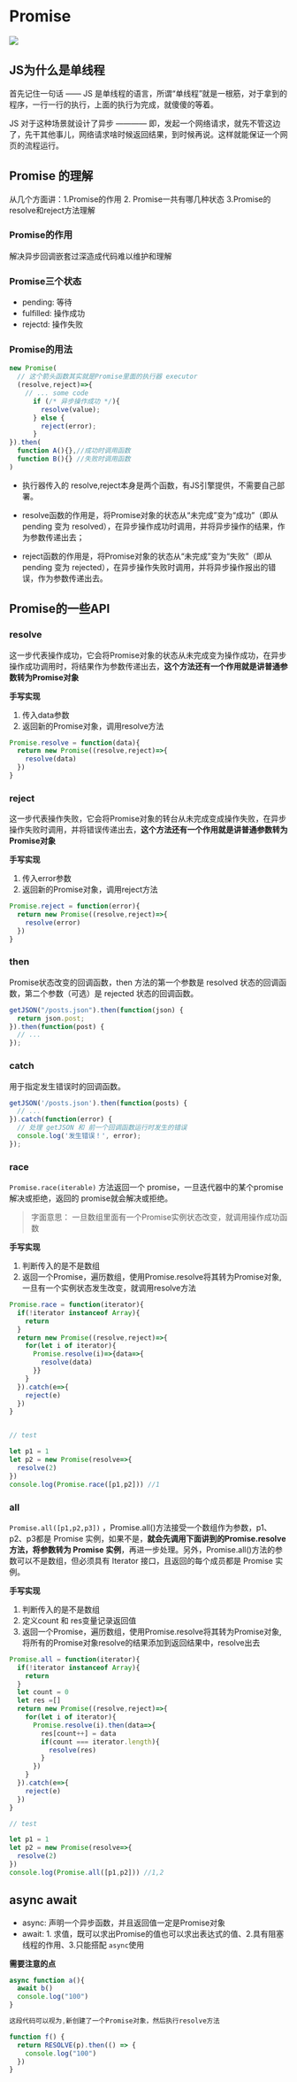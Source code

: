 # Promise
![](https://image.yangxiansheng.top/img/20201221162654.png?imglist)

## JS为什么是单线程

首先记住一句话 —— JS 是单线程的语言，所谓“单线程”就是一根筋，对于拿到的程序，一行一行的执行，上面的执行为完成，就傻傻的等着。

JS 对于这种场景就设计了异步 ———— 即，发起一个网络请求，就先不管这边了，先干其他事儿，网络请求啥时候返回结果，到时候再说。这样就能保证一个网页的流程运行。

## Promise 的理解

从几个方面讲：1.Promise的作用 2. Promise一共有哪几种状态 3.Promise的resolve和reject方法理解

### Promise的作用

解决异步回调嵌套过深造成代码难以维护和理解


### Promise三个状态

- pending: 等待
- fulfilled: 操作成功
- rejectd: 操作失败

### Promise的用法

```js
new Promise(
  // 这个箭头函数其实就是Promise里面的执行器 executor
  (resolve,reject)=>{
    // ... some code
      if (/* 异步操作成功 */){
        resolve(value);
      } else {
        reject(error);
      }
}).then(
  function A(){},//成功时调用函数
  function B(){} //失败时调用函数
)
```


- 执行器传入的 resolve,reject本身是两个函数，有JS引擎提供，不需要自己部署。

- resolve函数的作用是，将Promise对象的状态从“未完成”变为“成功”（即从 pending 变为 resolved），在异步操作成功时调用，并将异步操作的结果，作为参数传递出去；

- reject函数的作用是，将Promise对象的状态从“未完成”变为“失败”（即从 pending 变为 rejected），在异步操作失败时调用，并将异步操作报出的错误，作为参数传递出去。


## Promise的一些API

### resolve

这一步代表操作成功，它会将Promise对象的状态从未完成变为操作成功，在异步操作成功调用时，将结果作为参数传递出去，**这个方法还有一个作用就是讲普通参数转为Promise对象**

**手写实现**

1. 传入data参数
2. 返回新的Promise对象，调用resolve方法

```js
Promise.resolve = function(data){
  return new Promise((resolve,reject)=>{
    resolve(data)
  })
}
```

### reject

这一步代表操作失败，它会将Promise对象的转台从未完成变成操作失败，在异步操作失败时调用，并将错误传递出去，**这个方法还有一个作用就是讲普通参数转为Promise对象**

**手写实现**

1. 传入error参数
2. 返回新的Promise对象，调用reject方法

```js
Promise.reject = function(error){
  return new Promise((resolve,reject)=>{
    resolve(error)
  })
}
```

### then

Promise状态改变的回调函数，then 方法的第一个参数是 resolved 状态的回调函数，第二个参数（可选）是 rejected 状态的回调函数。

```js
getJSON("/posts.json").then(function(json) {
  return json.post;
}).then(function(post) {
  // ...
});
```


### catch

用于指定发生错误时的回调函数。

```js
getJSON('/posts.json').then(function(posts) {
  // ...
}).catch(function(error) {
  // 处理 getJSON 和 前一个回调函数运行时发生的错误
  console.log('发生错误！', error);
});
```

### race

`Promise.race(iterable)` 方法返回一个 promise，一旦迭代器中的某个promise解决或拒绝，返回的 promise就会解决或拒绝。
> 字面意思： 一旦数组里面有一个Promise实例状态改变，就调用操作成功函数


**手写实现**

1. 判断传入的是不是数组
2. 返回一个Promise，遍历数组，使用Promise.resolve将其转为Promise对象,一旦有一个实例状态发生改变，就调用resolve方法


```js
Promise.race = function(iterator){
  if(!iterator instanceof Array){
    return
  }
  return new Promise((resolve,reject)=>{
    for(let i of iterator){
      Promise.resolve(i)=>{data=>{
        resolve(data)
      }}
    }
  }).catch(e=>{
    reject(e)
  })
}


// test

let p1 = 1
let p2 = new Promise(resolve=>{
  resolve(2)
})
console.log(Promise.race([p1,p2])) //1
```


### all

`Promise.all([p1,p2,p3])` ，Promise.all()方法接受一个数组作为参数，p1、p2、p3都是 Promise 实例，如果不是，**就会先调用下面讲到的Promise.resolve方法，将参数转为 Promise 实例**，再进一步处理。另外，Promise.all()方法的参数可以不是数组，但必须具有 Iterator 接口，且返回的每个成员都是 Promise 实例。

**手写实现**

1. 判断传入的是不是数组
2. 定义count 和 res变量记录返回值
2. 返回一个Promise，遍历数组，使用Promise.resolve将其转为Promise对象,将所有的Promise对象resolve的结果添加到返回结果中，resolve出去

```js
Promise.all = function(iterator){
  if(!iterator instanceof Array){
    return
  }
  let count = 0
  let res =[]
  return new Promise((resolve,reject)=>{
    for(let i of iterator){
      Promise.resolve(i).then(data=>{
        res[count++] = data
        if(count === iterator.length){
          resolve(res)
        }
      })
    }
  }).catch(e=>{
    reject(e)
  })
}

// test

let p1 = 1
let p2 = new Promise(resolve=>{
  resolve(2)
})
console.log(Promise.all([p1,p2])) //1,2

```

## async await

- async: 声明一个异步函数，并且返回值一定是Promise对象
- await: 1. 求值，既可以求出Promise的值也可以求出表达式的值、2.具有阻塞线程的作用、3.只能搭配 `async`使用

**需要注意的点**

```js
async function a(){
  await b()
  console.log("100")
}

这段代码可以视为,新创建了一个Promise对象，然后执行resolve方法

function f() {
  return RESOLVE(p).then(() => {
    console.log("100")
  })
}


```

